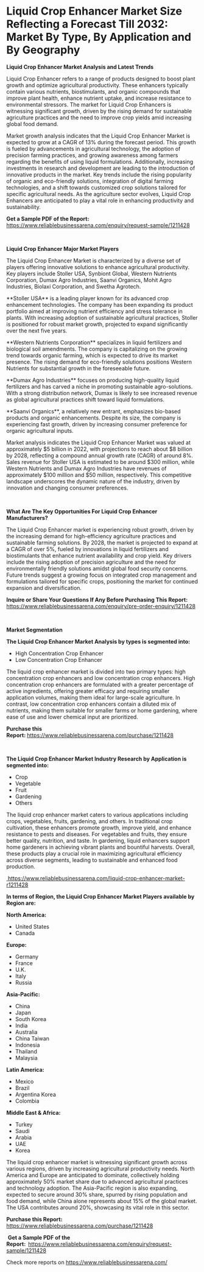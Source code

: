 <p><h1>Liquid Crop Enhancer Market Size Reflecting a Forecast Till 2032: Market By Type, By Application and By Geography</h1></p><p><strong>Liquid Crop Enhancer Market Analysis and Latest Trends</strong></p>
<p><p>Liquid Crop Enhancer refers to a range of products designed to boost plant growth and optimize agricultural productivity. These enhancers typically contain various nutrients, biostimulants, and organic compounds that improve plant health, enhance nutrient uptake, and increase resistance to environmental stressors. The market for Liquid Crop Enhancers is witnessing significant growth, driven by the rising demand for sustainable agriculture practices and the need to improve crop yields amid increasing global food demand.</p><p>Market growth analysis indicates that the Liquid Crop Enhancer Market is expected to grow at a CAGR of 13% during the forecast period. This growth is fueled by advancements in agricultural technology, the adoption of precision farming practices, and growing awareness among farmers regarding the benefits of using liquid formulations. Additionally, increasing investments in research and development are leading to the introduction of innovative products in the market. Key trends include the rising popularity of organic and eco-friendly solutions, integration of digital farming technologies, and a shift towards customized crop solutions tailored for specific agricultural needs. As the agriculture sector evolves, Liquid Crop Enhancers are anticipated to play a vital role in enhancing productivity and sustainability.</p></p>
<p><strong>Get a Sample PDF of the Report:&nbsp;</strong> <a href="https://www.reliablebusinessarena.com/enquiry/request-sample/1211428?utm_campaign=3078&utm_medium=2&utm_source=Github&utm_content=ia&utm_term=24032025&utm_id=liquid-crop-enhancer">https://www.reliablebusinessarena.com/enquiry/request-sample/1211428</a></p>
<p>&nbsp;</p>
<p><strong>Liquid Crop Enhancer Major Market Players</strong></p>
<p><p>The Liquid Crop Enhancer Market is characterized by a diverse set of players offering innovative solutions to enhance agricultural productivity. Key players include Stoller USA, Synbiont Global, Western Nutrients Corporation, Dumax Agro Industries, Saanvi Organics, Mohit Agro Industries, Biolaxi Corporation, and Swetha Agrotech.</p><p>**Stoller USA** is a leading player known for its advanced crop enhancement technologies. The company has been expanding its product portfolio aimed at improving nutrient efficiency and stress tolerance in plants. With increasing adoption of sustainable agricultural practices, Stoller is positioned for robust market growth, projected to expand significantly over the next five years.</p><p>**Western Nutrients Corporation** specializes in liquid fertilizers and biological soil amendments. The company is capitalizing on the growing trend towards organic farming, which is expected to drive its market presence. The rising demand for eco-friendly solutions positions Western Nutrients for substantial growth in the foreseeable future.</p><p>**Dumax Agro Industries** focuses on producing high-quality liquid fertilizers and has carved a niche in promoting sustainable agro-solutions. With a strong distribution network, Dumax is likely to see increased revenue as global agricultural practices shift toward liquid formulations.</p><p>**Saanvi Organics**, a relatively new entrant, emphasizes bio-based products and organic enhancements. Despite its size, the company is experiencing fast growth, driven by increasing consumer preference for organic agricultural inputs.</p><p>Market analysis indicates the Liquid Crop Enhancer Market was valued at approximately $5 billion in 2022, with projections to reach about $8 billion by 2028, reflecting a compound annual growth rate (CAGR) of around 8%. Sales revenue for Stoller USA is estimated to be around $300 million, while Western Nutrients and Dumax Agro Industries have revenues of approximately $100 million and $50 million, respectively. This competitive landscape underscores the dynamic nature of the industry, driven by innovation and changing consumer preferences.</p></p>
<p>&nbsp;</p>
<p><strong>What Are The Key Opportunities For Liquid Crop Enhancer Manufacturers?</strong></p>
<p><p>The Liquid Crop Enhancer market is experiencing robust growth, driven by the increasing demand for high-efficiency agriculture practices and sustainable farming solutions. By 2028, the market is projected to expand at a CAGR of over 5%, fueled by innovations in liquid fertilizers and biostimulants that enhance nutrient availability and crop yield. Key drivers include the rising adoption of precision agriculture and the need for environmentally friendly solutions amidst global food security concerns. Future trends suggest a growing focus on integrated crop management and formulations tailored for specific crops, positioning the market for continued expansion and diversification.</p></p>
<p><strong>Inquire or Share Your Questions If Any Before Purchasing This Report:</strong> <a href="https://www.reliablebusinessarena.com/enquiry/pre-order-enquiry/1211428?utm_campaign=3078&utm_medium=2&utm_source=Github&utm_content=ia&utm_term=24032025&utm_id=liquid-crop-enhancer">https://www.reliablebusinessarena.com/enquiry/pre-order-enquiry/1211428</a></p>
<p>&nbsp;</p>
<p><strong>Market Segmentation</strong></p>
<p><strong>The Liquid Crop Enhancer Market Analysis by types is segmented into:</strong></p>
<p><ul><li>High Concentration Crop Enhancer</li><li>Low Concentration Crop Enhancer</li></ul></p>
<p><p>The liquid crop enhancer market is divided into two primary types: high concentration crop enhancers and low concentration crop enhancers. High concentration crop enhancers are formulated with a greater percentage of active ingredients, offering greater efficacy and requiring smaller application volumes, making them ideal for large-scale agriculture. In contrast, low concentration crop enhancers contain a diluted mix of nutrients, making them suitable for smaller farms or home gardening, where ease of use and lower chemical input are prioritized.</p></p>
<p><strong>Purchase this Report:&nbsp;</strong><a href="https://www.reliablebusinessarena.com/purchase/1211428?utm_campaign=3078&utm_medium=2&utm_source=Github&utm_content=ia&utm_term=24032025&utm_id=liquid-crop-enhancer">https://www.reliablebusinessarena.com/purchase/1211428</a></p>
<p>&nbsp;</p>
<p><strong>The Liquid Crop Enhancer Market Industry Research by Application is segmented into:</strong></p>
<p><ul><li>Crop</li><li>Vegetable</li><li>Fruit</li><li>Gardening</li><li>Others</li></ul></p>
<p><p>The liquid crop enhancer market caters to various applications including crops, vegetables, fruits, gardening, and others. In traditional crop cultivation, these enhancers promote growth, improve yield, and enhance resistance to pests and diseases. For vegetables and fruits, they ensure better quality, nutrition, and taste. In gardening, liquid enhancers support home gardeners in achieving vibrant plants and bountiful harvests. Overall, these products play a crucial role in maximizing agricultural efficiency across diverse segments, leading to sustainable and enhanced food production.</p></p>
<p><a href="https://www.reliablebusinessarena.com/liquid-crop-enhancer-market-r1211428?utm_campaign=3078&utm_medium=2&utm_source=Github&utm_content=ia&utm_term=24032025&utm_id=liquid-crop-enhancer">&nbsp;https://www.reliablebusinessarena.com/liquid-crop-enhancer-market-r1211428</a></p>
<p><strong>In terms of Region, the Liquid Crop Enhancer Market Players available by Region are:</strong></p>
<p>
    <p> <strong> North America: </strong>
        <ul>
            <li>United States</li>
            <li>Canada</li>
        </ul>
        </p> 
    <p> <strong> Europe: </strong>
        <ul>
            <li>Germany</li>
            <li>France</li>
            <li>U.K.</li>
            <li>Italy</li>
            <li>Russia</li>
        </ul>
        </p> 
    <p> <strong> Asia-Pacific: </strong>
        <ul>
            <li>China</li>
            <li>Japan</li>
            <li>South Korea</li>
            <li>India</li>
            <li>Australia</li>
            <li>China Taiwan</li>
            <li>Indonesia</li>
            <li>Thailand</li>
            <li>Malaysia</li>
        </ul>
        </p> 
    <p> <strong> Latin America: </strong>
        <ul>
            <li>Mexico</li>
            <li>Brazil</li>
            <li>Argentina Korea</li>
            <li>Colombia</li>
        </ul>
        </p> 
    <p> <strong> Middle East & Africa: </strong>
        <ul>
            <li>Turkey</li>
            <li>Saudi</li>
            <li>Arabia</li>
            <li>UAE</li>
            <li>Korea</li>
        </ul>
    </p>
    </p>
<p><p>The liquid crop enhancer market is witnessing significant growth across various regions, driven by increasing agricultural productivity needs. North America and Europe are anticipated to dominate, collectively holding approximately 50% market share due to advanced agricultural practices and technology adoption. The Asia-Pacific region is also expanding, expected to secure around 30% share, spurred by rising population and food demand, while China alone represents about 15% of the global market. The USA contributes around 20%, showcasing its vital role in this sector.</p></p>
<p><strong>Purchase this Report: </strong><a href="https://www.reliablebusinessarena.com/purchase/1211428?utm_campaign=3078&utm_medium=2&utm_source=Github&utm_content=ia&utm_term=24032025&utm_id=liquid-crop-enhancer">https://www.reliablebusinessarena.com/purchase/1211428</a></p>
<p>&nbsp;<strong>Get a Sample PDF of the Report:&nbsp;&nbsp;</strong><a href="https://www.reliablebusinessarena.com/enquiry/request-sample/1211428?utm_campaign=3078&utm_medium=2&utm_source=Github&utm_content=ia&utm_term=24032025&utm_id=liquid-crop-enhancer">https://www.reliablebusinessarena.com/enquiry/request-sample/1211428</a></p>
<p><strong></strong></p>
<p>Check more reports on <a href="https://www.reliablebusinessarena.com/?utm_campaign=3078&utm_medium=2&utm_source=Github&utm_content=ia&utm_term=24032025&utm_id=liquid-crop-enhancer">https://www.reliablebusinessarena.com/</a></p>